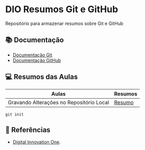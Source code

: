 
# DIO Resumos Git e GitHub

Repositório para armazenar resumos sobre Git e GitHub

## 📚 Documentação
- [Documentação Git](https://git-scm.com/docs/git/pt_BR)
- [Documentação GitHub](https://docs.github.com/pt)

## 💻 Resumos das Aulas

| Aulas | Resumos |
|-------|--------|
|Gravando Alterações no Repositório Local | [Resumo]()|

```
git init
```
## 🔎 Referências
- [Digital Innovation One]().
